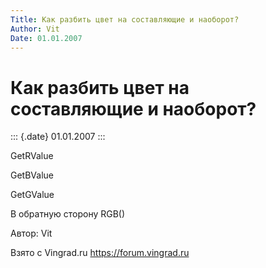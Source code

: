 ```yaml
---
Title: Как разбить цвет на составляющие и наоборот?
Author: Vit
Date: 01.01.2007
---
```



Как разбить цвет на составляющие и наоборот?
============================================

::: {.date}
01.01.2007
:::

GetRValue

GetBValue

GetGValue

В обратную сторону RGB()

Автор: Vit

Взято с Vingrad.ru <https://forum.vingrad.ru>
